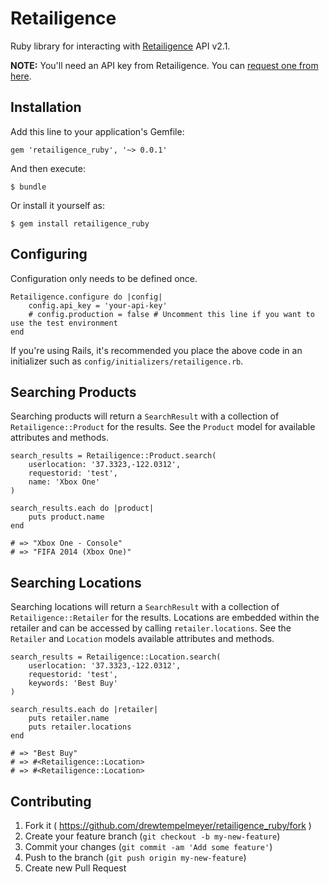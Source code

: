 # Retailigence

Ruby library for interacting with [Retailigence](http://retailigence.com) API v2.1.

**NOTE:** You'll need an API key from Retailigence. You can [request one from here](http://www.retailigence.com/developers/request-key/).

## Installation

Add this line to your application's Gemfile:

    gem 'retailigence_ruby', '~> 0.0.1'

And then execute:

    $ bundle

Or install it yourself as:

    $ gem install retailigence_ruby

## Configuring

Configuration only needs to be defined once.

```
Retailigence.configure do |config|
	config.api_key = 'your-api-key'
	# config.production = false # Uncomment this line if you want to use the test environment
end
```

If you're using Rails, it's recommended you place the above code in an initializer such as `config/initializers/retailigence.rb`.

## Searching Products

Searching products will return a `SearchResult` with a collection of `Retailigence::Product` for the results. See the `Product` model for available attributes and methods.

```
search_results = Retailigence::Product.search(
	userlocation: '37.3323,-122.0312',
	requestorid: 'test',
	name: 'Xbox One'
)

search_results.each do |product|
	puts product.name
end

# => "Xbox One - Console"
# => "FIFA 2014 (Xbox One)"
```

## Searching Locations

Searching locations will return a `SearchResult` with a collection of `Retailigence::Retailer` for the results. Locations are embedded within the retailer and can be accessed by calling `retailer.locations`. See the `Retailer` and `Location` models available attributes and methods.

```
search_results = Retailigence::Location.search(
	userlocation: '37.3323,-122.0312',
	requestorid: 'test',
	keywords: 'Best Buy'
)

search_results.each do |retailer|
	puts retailer.name
	puts retailer.locations
end

# => "Best Buy"
# => #<Retailigence::Location>
# => #<Retailigence::Location>
```
	

## Contributing

1. Fork it ( https://github.com/drewtempelmeyer/retailigence_ruby/fork )
2. Create your feature branch (`git checkout -b my-new-feature`)
3. Commit your changes (`git commit -am 'Add some feature'`)
4. Push to the branch (`git push origin my-new-feature`)
5. Create new Pull Request
